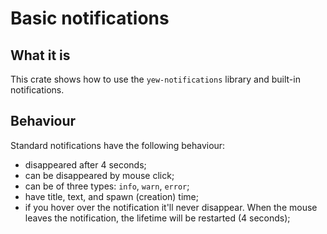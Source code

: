 
# Basic notifications

## What it is

This crate shows how to use the `yew-notifications` library and built-in notifications.

## Behaviour

Standard notifications have the following behaviour:

* disappeared after 4 seconds;
* can be disappeared by mouse click;
* can be of three types: `info`, `warn`, `error`;
* have title, text, and spawn (creation) time;
* if you hover over the notification it'll never disappear. When the mouse leaves the notification, the lifetime will be restarted (4 seconds);

